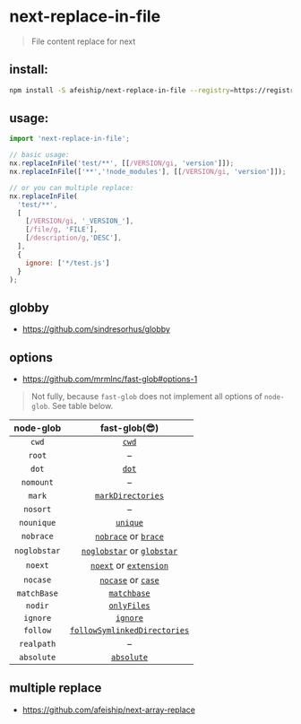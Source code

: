 # next-replace-in-file
> File content replace for next

## install:
```bash
npm install -S afeiship/next-replace-in-file --registry=https://registry.npm.taobao.org
```

## usage:
```js
import 'next-replace-in-file';

// basic usage:
nx.replaceInFile('test/**', [[/VERSION/gi, 'version']]);
nx.replaceInFile(['**','!node_modules'], [[/VERSION/gi, 'version']]);

// or you can multiple replace:
nx.replaceInFile(
  'test/**',
  [
    [/VERSION/gi, '_VERSION_'],
    [/file/g, 'FILE'],
    [/description/g,'DESC'],
  ],
  {
    ignore: ['*/test.js']
  }
);
```

## globby
- https://github.com/sindresorhus/globby

## options
- https://github.com/mrmlnc/fast-glob#options-1

> Not fully, because `fast-glob` does not implement all options of `node-glob`. See table below.

|  node-glob   |                        fast-glob(😎)                        |
| :----------: | :---------------------------------------------------------: |
|    `cwd`     |                        [`cwd`](#cwd)                        |
|    `root`    |                              –                              |
|    `dot`     |                        [`dot`](#dot)                        |
|  `nomount`   |                              –                              |
|    `mark`    |            [`markDirectories`](#markdirectories)            |
|   `nosort`   |                              –                              |
|  `nounique`  |                     [`unique`](#unique)                     |
|  `nobrace`   |         [`nobrace`](#nobrace) or [`brace`](#brace)          |
| `noglobstar` |   [`noglobstar`](#noglobstar) or [`globstar`](#globstar)    |
|   `noext`    |       [`noext`](#noext) or [`extension`](#extension)        |
|   `nocase`   |           [`nocase`](#nocase) or [`case`](#case)            |
| `matchBase`  |                  [`matchbase`](#matchbase)                  |
|   `nodir`    |                  [`onlyFiles`](#onlyfiles)                  |
|   `ignore`   |                     [`ignore`](#ignore)                     |
|   `follow`   | [`followSymlinkedDirectories`](#followsymlinkeddirectories) |
|  `realpath`  |                              –                              |
|  `absolute`  |                   [`absolute`](#absolute)                   |


## multiple replace
- https://github.com/afeiship/next-array-replace
